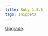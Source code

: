 ```yaml
---
title: Ruby 1.8.5
tags: snippets
---
```


[Upgrade](http://typechecked.net/wiki/Building_and_installing_Ruby_1.8.5_on_Red_Hat_Enterprise_Linux_ES_3).
